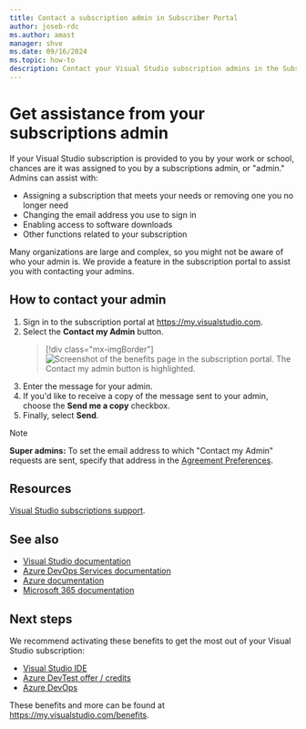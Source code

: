 ```yaml
---
title: Contact a subscription admin in Subscriber Portal
author: joseb-rdc
ms.author: amast
manager: shve
ms.date: 09/16/2024
ms.topic: how-to
description: Contact your Visual Studio subscription admins in the Subscriber Portal for assistance with questions or issues. 
---
```


# Get assistance from your subscriptions admin

If your Visual Studio subscription is provided to you by your work or school, chances are it was assigned to you by a subscriptions admin, or "admin." Admins can assist with:
+ Assigning a subscription that meets your needs or removing one you no longer need
+ Changing the email address you use to sign in
+ Enabling access to software downloads
+ Other functions related to your subscription

Many organizations are large and complex, so you might not be aware of who your admin is. We provide a feature in the subscription portal to assist you with contacting your admins. 

## How to contact your admin

1. Sign in to the subscription portal at <https://my.visualstudio.com>.
2. Select the **Contact my Admin** button. 
   > [!div class="mx-imgBorder"]
   > ![Screenshot of the benefits page in the subscription portal. The Contact my admin button is highlighted.](_img/contact-my-admin/contact-my-admin-button.png "The Contact My Admin button allows you to contact your company's subscription admins.")
0. Enter the message for your admin.
0. If you'd like to receive a copy of the message sent to your admin, choose the **Send me a copy** checkbox. 
0. Finally, select **Send**.

> [!NOTE]
> **Super admins:**  To set the email address to which "Contact my Admin" requests are sent, specify that address in the [Agreement Preferences](admin-preferences.md#contact-email-address).

## Resources

[Visual Studio subscriptions support](https://my.visualstudio.com/gethelp).

## See also

+ [Visual Studio documentation](/visualstudio/)
+ [Azure DevOps Services documentation](/azure/devops/)
+ [Azure documentation](/azure/)
+ [Microsoft 365 documentation](/microsoft-365/)

## Next steps

We recommend activating these benefits to get the most out of your Visual Studio subscription:
+ [Visual Studio IDE](vs-ide-benefit.md)
+ [Azure DevTest offer / credits](/azure/devtest/offer/)
+ [Azure DevOps](vs-azure-devops.md)

These benefits and more can be found at https://my.visualstudio.com/benefits.
